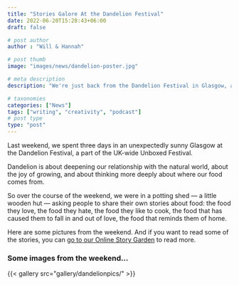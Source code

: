 ```yaml
---
title: "Stories Galore At the Dandelion Festival"
date: 2022-06-20T15:28:43+06:00
draft: false

# post author
author : "Will & Hannah"

# post thumb
image: "images/news/dandelion-poster.jpg"

# meta description
description: "We're just back from the Dandelion Festival in Glasgow, and we've been harvesting stories!"

# taxonomies
categories: ["News"]
tags: ["writing", "creativity", "podcast"]
# post type
type: "post"
---
```


Last weekend, we spent three days in an unexpectedly sunny Glasgow at the Dandelion Festival, a part of the UK-wide Unboxed Festival.

Dandelion is about deepening our relationship with the natural world, about the joy of growing, and about thinking more deeply about where our food comes from.

So over the course of the weekend, we were in a potting shed — a little wooden hut — asking people to share their own stories about food: the food they love, the food they hate, the food they like to cook, the food that has caused them to fall in and out of love, the food that reminds them of home.

Here are some pictures from the weekend. And if you want to read some of the stories, you can [go to our Online Story Garden](https://dandelion.windandbones.com/) to read more.

### Some images from the weekend...

{{< gallery src="gallery/dandelionpics/" >}}
